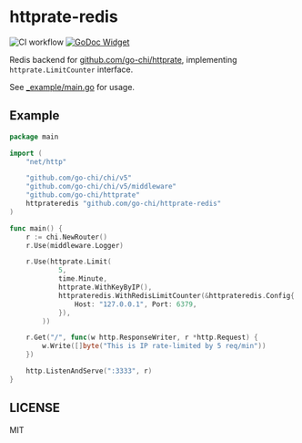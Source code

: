 # httprate-redis

![CI workflow](https://github.com/go-chi/httprate-redis/actions/workflows/ci.yml/badge.svg)
[![GoDoc Widget]][GoDoc]

[GoDoc]: https://pkg.go.dev/github.com/go-chi/httprate-redis
[GoDoc Widget]: https://godoc.org/github.com/go-chi/httprate-redis?status.svg

Redis backend for [github.com/go-chi/httprate](https://github.com/go-chi/httprate), implementing `httprate.LimitCounter` interface.

See [_example/main.go](./_example/main.go) for usage.

## Example

```go
package main

import (
	"net/http"

	"github.com/go-chi/chi/v5"
	"github.com/go-chi/chi/v5/middleware"
	"github.com/go-chi/httprate"
	httprateredis "github.com/go-chi/httprate-redis"
)

func main() {
	r := chi.NewRouter()
	r.Use(middleware.Logger)

	r.Use(httprate.Limit(
			5,
			time.Minute,
			httprate.WithKeyByIP(),
			httprateredis.WithRedisLimitCounter(&httprateredis.Config{
				Host: "127.0.0.1", Port: 6379,
			}),
		))

	r.Get("/", func(w http.ResponseWriter, r *http.Request) {
		w.Write([]byte("This is IP rate-limited by 5 req/min"))
	})

	http.ListenAndServe(":3333", r)
}
```

## LICENSE

MIT
